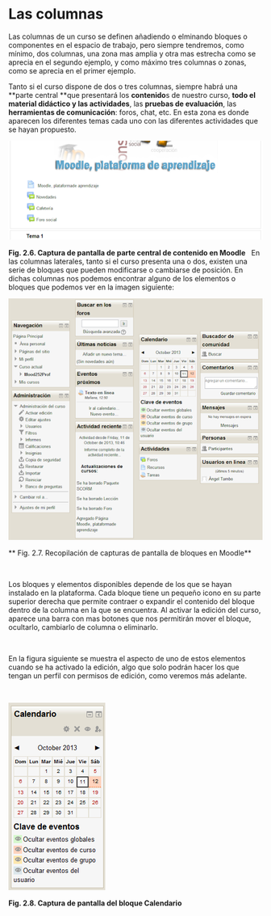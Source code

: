 
# Las columnas

Las columnas de un curso se definen añadiendo o elminando bloques o componentes en el espacio de trabajo, pero siempre tendremos, como mínimo, dos columnas, una zona mas amplia y otra mas estrecha como se aprecia en el segundo ejemplo, y como máximo tres columnas o zonas, como se aprecia en el primer ejemplo.

Tanto si el curso dispone de dos o tres columnas, siempre habrá una **parte central **que presentará los **contenido**s de nuestro curso, **todo el material didáctico y las actividades**, las **pruebas de evaluación**, las **herramientas de comunicación**: foros, chat, etc. En esta zona es donde aparecen los diferentes temas cada uno con las diferentes actividades que se hayan propuesto.

![](img/columna_central.png)

**Fig. 2.6. Captura de pantalla de parte central de contenido en Moodle**
 
En las columnas laterales, tanto si el curso presenta una o dos, existen una serie de bloques que pueden modificarse o cambiarse de posición. En dichas columnas nos podemos encontrar alguno de los elementos o bloques que podemos ver en la imagen siguiente:

![](img/bloques.png)

** Fig. 2.7. Recopilación de capturas de pantalla de bloques en Moodle**

 

Los bloques y elementos disponibles depende de los que se hayan instalado en la plataforma. Cada bloque tiene un pequeño icono en su parte superior derecha que permite contraer o expandir el contenido del bloque dentro de la columna en la que se encuentra. Al activar la edición del curso, aparece una barra con mas botones que nos permitirán mover el bloque, ocultarlo, cambiarlo de columna o eliminarlo.

 

En la figura siguiente se muestra el aspecto de uno de estos elementos cuando se ha activado la edición, algo que solo podrán hacer los que tengan un perfil con permisos de edición, como veremos más adelante.

 


![](img/bloque_calendario.png)

**Fig. 2.8. Captura de pantalla del bloque Calendario**

